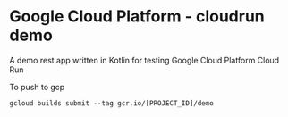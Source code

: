 # Google Cloud Platform - cloudrun demo

A demo rest app written in Kotlin for testing Google Cloud Platform Cloud Run

To push to gcp
```
gcloud builds submit --tag gcr.io/[PROJECT_ID]/demo
```
